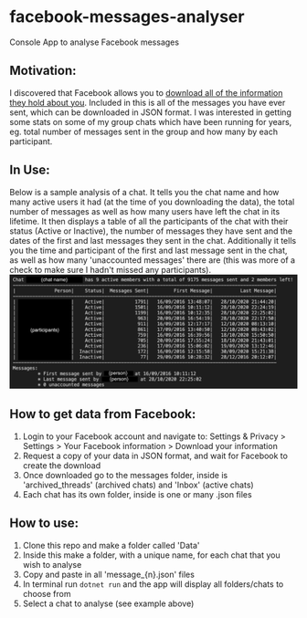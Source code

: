 # facebook-messages-analyser
Console App to analyse Facebook messages

## Motivation:
I discovered that Facebook allows you to [download all of the information they hold about you](https://www.facebook.com/help/1701730696756992?helpref=hc_global_nav).
Included in this is all of the messages you have ever sent, which can be downloaded in JSON format.
I was interested in getting some stats on some of my group chats which have been running for years, eg. total number of messages sent in the group and how many by each participant.

## In Use:
Below is a sample analysis of a chat. It tells you the chat name and how many active users it had (at the time of you downloading the data), the total number of messages as well as how many users have left the chat in its lifetime. 
It then displays a table of all the participants of the chat with their status (Active or Inactive), the number of messages they have sent and the dates of the first and last messages they sent in the chat.
Additionally it tells you the time and participant of the first and last message sent in the chat, as well as how many 'unaccounted messages' there are (this was more of a check to make sure I hadn't missed any participants).
![Example of chat analysis](chat_analysis_example.png)

## How to get data from Facebook:
1. Login to your Facebook account and navigate to: Settings & Privacy > Settings > Your Facebook information > Download your information
2. Request a copy of your data in JSON format, and wait for Facebook to create the download
3. Once downloaded go to the messages folder, inside is 'archived_threads' (archived chats) and 'Inbox' (active chats)
4. Each chat has its own folder, inside is one or many .json files
 
## How to use:
1. Clone this repo and make a folder called 'Data' 
2. Inside this make a folder, with a unique name, for each chat that you wish to analyse
3. Copy and paste in all 'message_{n}.json' files 
4. In terminal run ```dotnet run``` and the app will display all folders/chats to choose from
5. Select a chat to analyse (see example above)
